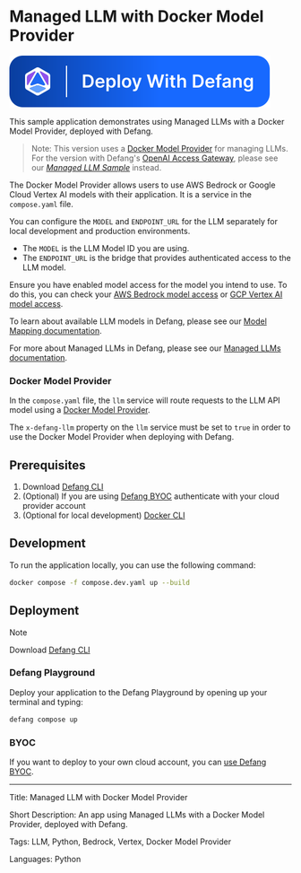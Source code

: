 # Managed LLM with Docker Model Provider

[![1-click-deploy](https://raw.githubusercontent.com/DefangLabs/defang-assets/main/Logos/Buttons/SVG/deploy-with-defang.svg)](https://portal.defang.dev/redirect?url=https%3A%2F%2Fgithub.com%2Fnew%3Ftemplate_name%3Dsample-managed-llm-provider-template%26template_owner%3DDefangSamples)

This sample application demonstrates using Managed LLMs with a Docker Model Provider, deployed with Defang.

> Note: This version uses a [Docker Model Provider](https://docs.docker.com/compose/how-tos/model-runner/#provider-services) for managing LLMs. For the version with Defang's [OpenAI Access Gateway](https://docs.defang.io/docs/concepts/managed-llms/openai-access-gateway), please see our [*Managed LLM Sample*](https://github.com/DefangLabs/samples/tree/main/samples/managed-llm) instead.

The Docker Model Provider allows users to use AWS Bedrock or Google Cloud Vertex AI models with their application. It is a service in the `compose.yaml` file.

You can configure the `MODEL` and `ENDPOINT_URL` for the LLM separately for local development and production environments.
* The `MODEL` is the LLM Model ID you are using.
* The `ENDPOINT_URL` is the bridge that provides authenticated access to the LLM model. 

Ensure you have enabled model access for the model you intend to use. To do this, you can check your [AWS Bedrock model access](https://docs.aws.amazon.com/bedrock/latest/userguide/model-access-modify.html) or [GCP Vertex AI model access](https://cloud.google.com/vertex-ai/generative-ai/docs/control-model-access).

To learn about available LLM models in Defang, please see our [Model Mapping documentation](https://docs.defang.io/docs/concepts/managed-llms/openai-access-gateway#model-mapping). 

For more about Managed LLMs in Defang, please see our [Managed LLMs documentation](https://docs.defang.io/docs/concepts/managed-llms/managed-language-models).

### Docker Model Provider

In the `compose.yaml` file, the `llm` service will route requests to the LLM API model using a [Docker Model Provider](https://docs.defang.io/docs/concepts/managed-llms/openai-access-gateway#docker-model-provider-services).

The `x-defang-llm` property on the `llm` service must be set to `true` in order to use the Docker Model Provider when deploying with Defang.

## Prerequisites

1. Download [Defang CLI](https://github.com/DefangLabs/defang)
2. (Optional) If you are using [Defang BYOC](https://docs.defang.io/docs/concepts/defang-byoc) authenticate with your cloud provider account
3. (Optional for local development) [Docker CLI](https://docs.docker.com/engine/install/)

## Development

To run the application locally, you can use the following command:

```bash
docker compose -f compose.dev.yaml up --build
```

## Deployment

> [!NOTE]
> Download [Defang CLI](https://github.com/DefangLabs/defang)

### Defang Playground

Deploy your application to the Defang Playground by opening up your terminal and typing:
```bash
defang compose up
```

### BYOC

If you want to deploy to your own cloud account, you can [use Defang BYOC](https://docs.defang.io/docs/tutorials/deploy-to-your-cloud).

---

Title: Managed LLM with Docker Model Provider

Short Description: An app using Managed LLMs with a Docker Model Provider, deployed with Defang.

Tags: LLM, Python, Bedrock, Vertex, Docker Model Provider

Languages: Python
